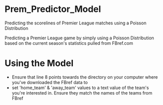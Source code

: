 # Prem_Predictor_Model
Predicting the scorelines of Premier League matches using a Poisson Distribution

Predicting a Premier League game by simply using a Poisson Distribution based on the current season's statistics pulled from FBref.com

# Using the Model
- Ensure that line 8 points towards the directory on your computer where you've downloaded the FBref data to
- set 'home_team' & 'away_team' values to a text value of the team's you're interested in. Ensure they match the names of the teams from FBref
